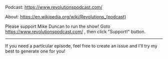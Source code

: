 Podcast: https://www.revolutionspodcast.com/

About: https://en.wikipedia.org/wiki/Revolutions_(podcast)

Please support Mike Duncan to run the show! Goto https://www.revolutionspodcast.com/ , then click "Support!" button.

--------

If you need a particular episode, feel free to create an issue and I'll try my best to generate one for you!
